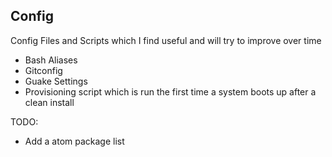## Config


Config Files and Scripts which I find useful and will try to improve over time

- Bash Aliases
- Gitconfig
- Guake Settings
- Provisioning script which is run the first time a system boots up after a clean install

TODO:
- Add a atom package list
